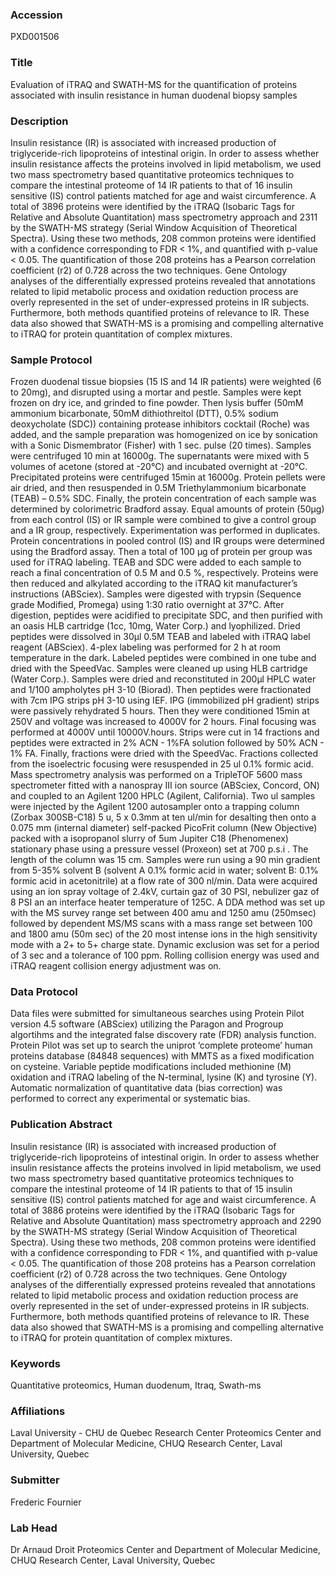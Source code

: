 ### Accession
PXD001506

### Title
Evaluation of iTRAQ and SWATH-MS for the quantification of proteins associated with insulin resistance in human duodenal biopsy samples

### Description
Insulin resistance (IR) is associated with increased production of triglyceride-rich lipoproteins of intestinal origin. In order to assess whether insulin resistance affects the proteins involved in lipid metabolism, we used two mass spectrometry based quantitative proteomics techniques to compare the intestinal proteome of 14 IR patients to that of 16 insulin sensitive (IS) control patients matched for age and waist circumference. A total of 3896 proteins were identified by the iTRAQ (Isobaric Tags for Relative and Absolute Quantitation) mass spectrometry approach and 2311 by the SWATH-MS strategy (Serial Window Acquisition of Theoretical Spectra). Using these two methods, 208 common proteins were identified with a confidence corresponding to FDR < 1%, and quantified with p-value < 0.05. The quantification of those 208 proteins has a Pearson correlation coefficient (r2) of 0.728 across the two techniques. Gene Ontology analyses of the differentially expressed proteins revealed that annotations related to lipid metabolic process and oxidation reduction process are overly represented in the set of under-expressed proteins in IR subjects. Furthermore, both methods quantified proteins of relevance to IR. These data also showed that SWATH-MS is a promising and compelling alternative to iTRAQ for protein quantitation of complex mixtures.

### Sample Protocol
Frozen duodenal tissue biopsies (15 IS and 14 IR patients) were weighted (6 to 20mg), and disrupted using a mortar and pestle. Samples were kept frozen on dry ice, and grinded to fine powder. Then lysis buffer (50mM ammonium bicarbonate, 50mM dithiothreitol (DTT), 0.5% sodium deoxycholate (SDC)) containing protease inhibitors cocktail (Roche) was added, and the sample preparation was homogenized on ice by sonication with a Sonic Dismembrator (Fisher) with 1 sec. pulse (20 times). Samples were centrifuged 10 min at 16000g. The supernatants were mixed with 5 volumes of acetone (stored at -20°C) and incubated overnight at -20°C. Precipitated proteins were centrifuged 15min at 16000g. Protein pellets were air dried, and then resuspended in 0.5M Triethylammonium bicarbonate (TEAB) – 0.5% SDC. Finally, the protein concentration of each sample was determined by colorimetric Bradford assay. Equal amounts of protein (50µg) from each control (IS) or IR sample were combined to give a control group and a IR group, respectively. Experimentation was performed in duplicates. Protein concentrations in pooled control (IS) and IR groups were determined using the Bradford assay. Then a total of 100 µg of protein per group was used for iTRAQ labeling. TEAB and SDC were added to each sample to reach a final concentration of 0.5 M and 0.5 %, respectively. Proteins were then reduced and alkylated according to the iTRAQ kit manufacturer’s instructions (ABSciex). Samples were digested with trypsin (Sequence grade Modified, Promega) using 1:30 ratio overnight at 37°C. After digestion, peptides were acidified to precipitate SDC, and then purified with an oasis HLB cartridge (1cc, 10mg, Water Corp.) and lyophilized. Dried peptides were dissolved in 30µl 0.5M TEAB and labeled with iTRAQ label reagent (ABSciex). 4-plex labeling was performed for 2 h at room temperature in the dark. Labeled peptides were combined in one tube and dried with the SpeedVac. Samples were cleaned up using HLB cartridge (Water Corp.). Samples were dried and reconstituted in 200µl HPLC water and 1/100 ampholytes pH 3-10 (Biorad). Then peptides were fractionated with 7cm IPG strips pH 3-10 using IEF. IPG (immobilized pH gradient) strips were passively rehydrated 5 hours. Then they were conditioned 15min at 250V and voltage was increased to 4000V for 2 hours. Final focusing was performed at 4000V until 10000V.hours. Strips were cut in 14 fractions and peptides were extracted in 2% ACN - 1%FA solution followed by 50% ACN - 1% FA. Finally, fractions were dried with the SpeedVac. Fractions collected from the isoelectric focusing were resuspended in 25 ul 0.1% formic acid. Mass spectrometry analysis was performed on a TripleTOF 5600 mass spectrometer fitted with a nanospray III ion source (ABSciex, Concord, ON) and coupled to an Agilent 1200 HPLC (Agilent, California). Two ul samples were injected by the Agilent 1200 autosampler onto a trapping column (Zorbax 300SB-C18) 5 u, 5 x 0.3mm at ten ul/min for desalting then onto a 0.075 mm (internal diameter) self-packed PicoFrit column (New Objective) packed with a isopropanol slurry of 5um Jupiter C18 (Phenomenex) stationary phase using a pressure vessel (Proxeon) set at 700 p.s.i . The length of the column was 15 cm. Samples were run using a 90 min gradient from 5-35% solvent B (solvent A 0.1% formic acid in water; solvent B: 0.1% formic acid in acetonitrile) at a flow rate of 300 nl/min. Data were acquired using an ion spray voltage of 2.4kV, curtain gaz of 30 PSI, nebulizer gaz of 8 PSI an an interface heater temperature of 125C. A DDA method was set up with the MS survey range set between 400 amu and 1250 amu (250msec) followed by dependent MS/MS scans with a mass range set between 100 and 1800 amu (50m sec) of the 20 most intense ions in the high sensitivity mode with a 2+ to 5+ charge state. Dynamic exclusion was set for a period of 3 sec and a tolerance of 100 ppm. Rolling collision energy was used and iTRAQ reagent collision energy adjustment was on.

### Data Protocol
Data files were submitted for simultaneous searches using Protein Pilot version 4.5 software (ABSciex) utilizing the Paragon and Progroup algortihms and the integrated false discovery rate (FDR) analysis function. Protein Pilot was set up to search the uniprot ‘complete proteome’ human proteins database (84848 sequences) with MMTS as a fixed modification on cysteine. Variable peptide modifications included methionine (M) oxidation and iTRAQ labeling of the N-terminal, lysine (K) and tyrosine (Y). Automatic normalization of quantitative data (bias correction) was performed to correct any experimental or systematic bias.

### Publication Abstract
Insulin resistance (IR) is associated with increased production of triglyceride-rich lipoproteins of intestinal origin. In order to assess whether insulin resistance affects the proteins involved in lipid metabolism, we used two mass spectrometry based quantitative proteomics techniques to compare the intestinal proteome of 14 IR patients to that of 15 insulin sensitive (IS) control patients matched for age and waist circumference. A total of 3886 proteins were identified by the iTRAQ (Isobaric Tags for Relative and Absolute Quantitation) mass spectrometry approach and 2290 by the SWATH-MS strategy (Serial Window Acquisition of Theoretical Spectra). Using these two methods, 208 common proteins were identified with a confidence corresponding to FDR &lt; 1%, and quantified with p-value &lt; 0.05. The quantification of those 208 proteins has a Pearson correlation coefficient (r2) of 0.728 across the two techniques. Gene Ontology analyses of the differentially expressed proteins revealed that annotations related to lipid metabolic process and oxidation reduction process are overly represented in the set of under-expressed proteins in IR subjects. Furthermore, both methods quantified proteins of relevance to IR. These data also showed that SWATH-MS is a promising and compelling alternative to iTRAQ for protein quantitation of complex mixtures.

### Keywords
Quantitative proteomics, Human duodenum, Itraq, Swath-ms

### Affiliations
Laval University - CHU de Quebec Research Center
Proteomics Center and Department of Molecular Medicine, CHUQ Research Center, Laval University, Quebec

### Submitter
Frederic Fournier

### Lab Head
Dr Arnaud Droit
Proteomics Center and Department of Molecular Medicine, CHUQ Research Center, Laval University, Quebec


